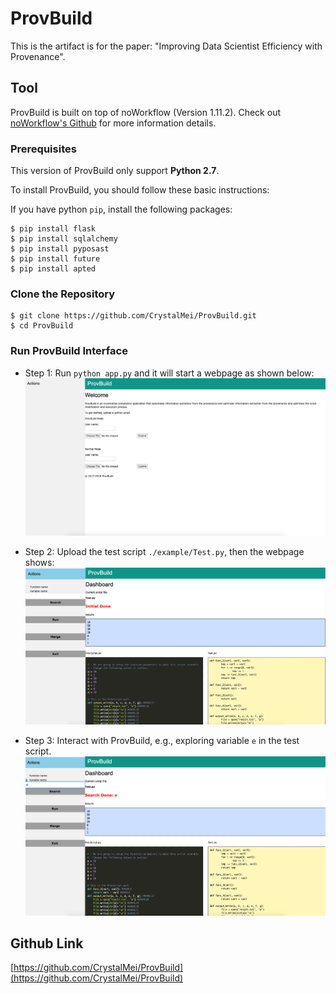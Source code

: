 # ProvBuild

This is the artifact is for the paper: "Improving Data Scientist Efficiency with Provenance".

## Tool
ProvBuild is built on top of noWorkflow (Version 1.11.2). Check out [noWorkflow's Github](https://github.com/gems-uff/noworkflow) for more information details.

### Prerequisites
This version of ProvBuild only support **Python 2.7**.

To install ProvBuild, you should follow these basic instructions:

If you have python `pip`, install the following packages:

	$ pip install flask
	$ pip install sqlalchemy
	$ pip install pyposast
	$ pip install future
	$ pip install apted

### Clone the Repository

	$ git clone https://github.com/CrystalMei/ProvBuild.git
	$ cd ProvBuild

### Run ProvBuild Interface

- Step 1: Run `python app.py` and it will start a webpage as shown below:
![StartPage](img/1.png)

- Step 2: Upload the test script `./example/Test.py`, then the webpage shows:
![](img/2.png)

- Step 3: Interact with ProvBuild, e.g., exploring variable `e` in the test script.
![](img/3.png)

## Github Link
[https://github.com/CrystalMei/ProvBuild](https://github.com/CrystalMei/ProvBuild)
